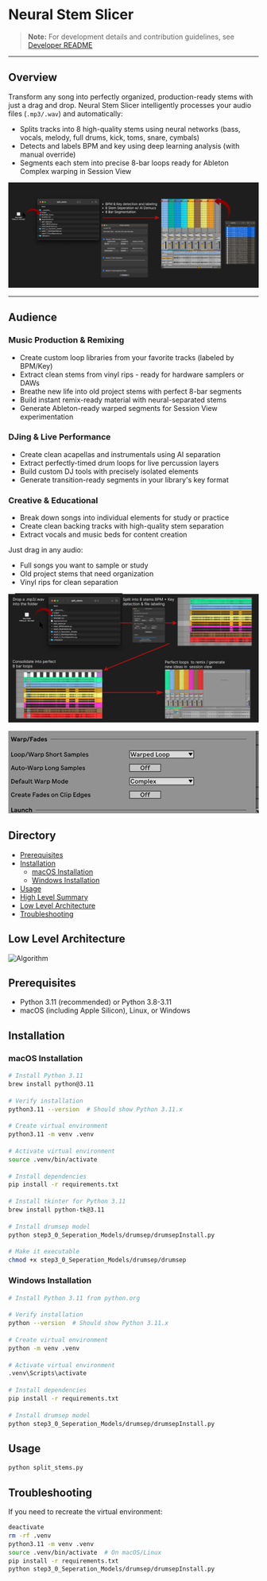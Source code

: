 # Neural Stem Slicer


> **Note:** For development details and contribution guidelines, see [Developer README](README_Dev.md)
---


## Overview
Transform any song into perfectly organized, production-ready stems with just a drag and drop. Neural Stem Slicer intelligently processes your audio files (`.mp3/.wav`) and automatically:
- Splits tracks into 8 high-quality stems using neural networks 
(bass, vocals, melody, full drums, kick, toms, snare, cymbals)
- Detects and labels BPM and key using deep learning analysis (with manual override)
- Segments each stem into precise 8-bar loops ready for Ableton Complex warping in Session View

![Overview](./README_Assets/overview.png)

---
## Audience

### Music Production & Remixing
- Create custom loop libraries from your favorite tracks (labeled by BPM/Key)
- Extract clean stems from vinyl rips - ready for hardware samplers or DAWs
- Breathe new life into old project stems with perfect 8-bar segments
- Build instant remix-ready material with neural-separated stems
- Generate Ableton-ready warped segments for Session View experimentation

### DJing & Live Performance
- Create clean acapellas and instrumentals using AI separation
- Extract perfectly-timed drum loops for live percussion layers
- Build custom DJ tools with precisely isolated elements
- Generate transition-ready segments in your library's key format

### Creative & Educational
- Break down songs into individual elements for study or practice
- Create clean backing tracks with high-quality stem separation
- Extract vocals and music beds for content creation

Just drag in any audio:
- Full songs you want to sample or study
- Old project stems that need organization
- Vinyl rips for clean separation

![Summary](./README_Assets/algorithm-summary.png)


![Ableton](./README_Assets/ableton-settings.png)



## Directory
- [Prerequisites](#prerequisites)
- [Installation](#installation)
  - [macOS Installation](#macos-installation)
  - [Windows Installation](#windows-installation)
- [Usage](#usage)
- [High Level Summary](#high-level-summary)
- [Low Level Architecture](#low-level-architecture)
- [Troubleshooting](#troubleshooting)



## Low Level Architecture
![Algorithm](./README_Assets/algorithm-diagram-small.png)


## Prerequisites
- Python 3.11 (recommended) or Python 3.8-3.11
- macOS (including Apple Silicon), Linux, or Windows

## Installation

### macOS Installation
```bash
# Install Python 3.11
brew install python@3.11

# Verify installation
python3.11 --version  # Should show Python 3.11.x

# Create virtual environment
python3.11 -m venv .venv

# Activate virtual environment
source .venv/bin/activate

# Install dependencies
pip install -r requirements.txt

# Install tkinter for Python 3.11
brew install python-tk@3.11

# Install drumsep model
python step3_0_Seperation_Models/drumsep/drumsepInstall.py

# Make it executable
chmod +x step3_0_Seperation_Models/drumsep/drumsep
```

### Windows Installation
```bash
# Install Python 3.11 from python.org

# Verify installation
python --version  # Should show Python 3.11.x

# Create virtual environment
python -m venv .venv

# Activate virtual environment
.venv\Scripts\activate

# Install dependencies
pip install -r requirements.txt

# Install drumsep model
python step3_0_Seperation_Models/drumsep/drumsepInstall.py
```

## Usage
```bash
python split_stems.py
```

## Troubleshooting
If you need to recreate the virtual environment:
```bash
deactivate
rm -rf .venv
python3.11 -m venv .venv
source .venv/bin/activate  # On macOS/Linux
pip install -r requirements.txt
python step3_0_Seperation_Models/drumsep/drumsepInstall.py
```

